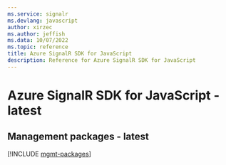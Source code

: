 ```yaml
---
ms.service: signalr
ms.devlang: javascript
author: xirzec
ms.author: jeffish
ms.data: 10/07/2022
ms.topic: reference
title: Azure SignalR SDK for JavaScript
description: Reference for Azure SignalR SDK for JavaScript
---
```

# Azure SignalR SDK for JavaScript - latest

## Management packages - latest
[!INCLUDE [mgmt-packages](signalr-mgmt-index.md)]